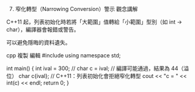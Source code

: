 7. 窄化轉型（Narrowing Conversion）警示
觀念講解

C++11 起，列表初始化時若將「大範圍」值轉給「小範圍」型別（如 int → char），編譯器會報錯或警告。

可以避免隱晦的資料遺失。

cpp
複製
編輯
#include <iostream>
using namespace std;

int main() {
    int ival = 300;
    // char c = ival;            // 編譯可能通過，結果為 44（溢位）
    char c{ival};                // C++11：列表初始化會拒絕窄化轉型
    cout << "c = " << int(c) << endl;
    return 0;
}